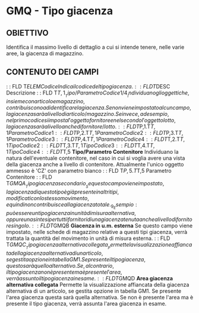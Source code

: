 # GMQ - Tipo giacenza
## OBIETTIVO
Identifica il massimo livello di dettaglio a cui si intende tenere, nelle varie aree, la giacenza di magazzino.
## CONTENUTO DEI CAMPI
 :  : FLD T$ELEM Codice
Indica il codice del tipo giacenza.
 :  : FLD T$DESC Descrizione
 :  : FLD T$T,1 __Tipo/Parametro Codice 1/4__
Individuano gli oggetti che, insieme con articolo e magazzino, contribuiscono ad identificare la giacenza.
Se non viene impostato alcun campo, la giacenza sarà a livello di articolo/magazzino.
Se invece, ad esempio, nel primo codice si imposta l'oggetto fornitore e nel secondo l'oggetto lotto, la giacenza sarà a livello anche di fornitore/lotto.
 :  : FLD T$P,1.T$T,1 Parametro Codice 1
 :  : FLD T$P,2.T$T,1 Parametro Codice 2
 :  : FLD T$P,3.T$T,1 Parametro Codice 3
 :  : FLD T$P,4.T$T,1 Parametro Codice 4
 :  : FLD T$T,2.T$T,1 Tipo Codice 2
 :  : FLD T$T,3.T$T,1 Tipo Codice 3
 :  : FLD T$T,4.T$T,1 Tipo Codice 4
 :  : FLD T$T,5 __Tipo/Parametro Contenitore__
Individuano la natura dell'eventuale contenitore, nel caso in cui si voglia avere una vista della giacenza anche a livello di contenitore.
Attualmente l'unico oggetto ammesso è 'CZ' con parametro bianco
 :  : FLD T$P,5.T$T,5 Parametro Contenitore
 :  : FLD T$GMQA __Tipo giacenza secondario__
Se questo campo viene impostato, la giacenza di questo tipo è già presente in altri tipi, modificati con lo stesso movimento, e quindi non contribuisce alla giacenza totale.
_9_Esempio :  può essere un tipo giacenza in unità di misura alternativa, oppure una sintesi per tutti i fornitori di una giacenza tenuta anche a livello di fornitore singolo.
 :  : FLD T$GMQB __Giacenza in u.m. esterna__
Se questo campo viene impostato, nelle schede di magazzino relative a questi tipi giacenza, verrà trattata la quantità del movimento in unità di misura esterna.
 :  : FLD T$GMQC __Tipo giacenza alternativa collegata__
Permette la visualizzazione affiancata della giacenza alternativa di un articolo, se gestita opzione in tabella GM1.
Se presente il tipo giacenza, questo sarà quello alternativo. Se, al contrario, il tipo giacenza non è presente ma è presente l'area, verrà assunto il tipo giacenza in esame.
 :  : FLD T$GMQD __Area giacenza alternativa collegata__
Permette la visualizzazione affiancata della giacenza alternativa di un articolo, se gestita opzione in tabella GM1.
Se presente l'area giacenza questa sarà quella alternativa. Se non è presente l'area ma è presente il tipo giacenza, verrà assunta l'area giacenza in esame.
